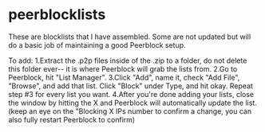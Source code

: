 # peerblocklists
These are blocklists that I have assembled. Some are not updated but will do a basic job of maintaining a good Peerblock setup. 

To add:
1.Extract the .p2p files inside of the .zip to a folder, do not delete this folder ever-- it is where Peerblock will grab the lists from.
2.Go to Peerblock, hit "List Manager".
3.Click "Add", name it, check "Add File", "Browse", and add that list. Click "Block" under Type, and hit okay. 
Repeat step #3 for every list you want. 
4.After you're done adding your lists, close the window by hitting the X and Peerblock will automatically update the list. (keep an eye on the "Blocking X IPs number to confirm a change, you can also fully restart Peerblock to confirm)
